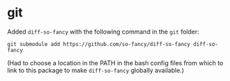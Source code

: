 # git

Added `diff-so-fancy` with the following command in the `git` folder:

`git submodule add https://github.com/so-fancy/diff-so-fancy diff-so-fancy`

(Had to choose a location in the PATH in the bash config files from which to
link to this package to make `diff-so-fancy` globally available.)
